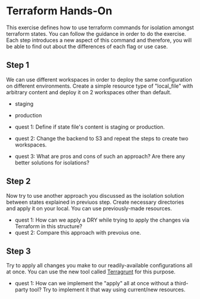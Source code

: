 # Terraform Hands-On

This exercise defines how to use terraform commands for isolation amongst terraform states. You can follow the guidance in order to do the exercise. Each step introduces a new aspect of this command and therefore, you will be able to find out about the differences of each flag or use case.

## Step 1
We can use different workspaces in order to deploy the same configuration on different environments. 
Create a simple resource type of "local_file" with arbitrary content and deploy it on 2 workspaces other than default.

* staging
* production

* quest 1: Define if state file's content is staging or production.
* quest 2: Change the backend to S3 and repeat the steps to create two workspaces.
* quest 3: What are pros and cons of such an approach? Are there any better solutions for isolations?

## Step 2
Now try to use another approach you discussed as the isolation solution between states explained in previuos step.
Create necessary directories and apply it on your local. You can use previously-made resources.


* quest 1: How can we apply a DRY while trying to apply the changes via Terraform in this structure?
* quest 2: Compare this approach with prevoius one.

## Step 3
Try to apply all changes you make to our readily-available configurations all at once. You can use the new tool called [Terragrunt](https://terragrunt.gruntwork.io/docs/getting-started/quick-start/) for this purpose.

* quest 1: How can we implement the "apply" all at once without a third-party tool? Try to implement it that way using current/new resources.


